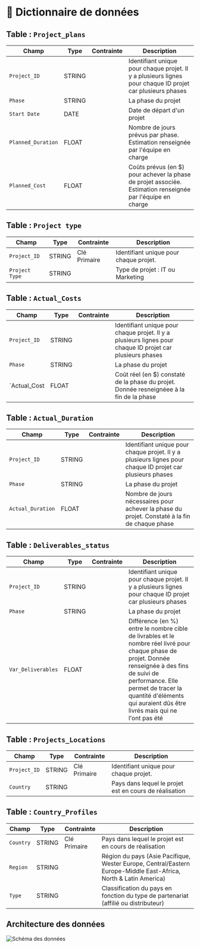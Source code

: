 # 📘 Dictionnaire de données

## Table : `Project_plans`

| Champ                     | Type   | Contrainte   | Description                                                                                                |
|---------------------------|--------|--------------|------------------------------------------------------------------------------------------------------------|
| `Project_ID`              | STRING |              | Identifiant unique pour chaque projet. Il y a plusieurs lignes pour chaque ID projet car plusieurs phases  |
| `Phase`                   | STRING |              | La phase du projet                                                                                         |
| `Start Date`              | DATE   |              | Date de départ d'un projet                                                                                 |
| `Planned_Duration`        | FLOAT  |              | Nombre de jours prévus par phase. Estimation renseignée par l'équipe en charge                             |
| `Planned_Cost`            | FLOAT  |              | Coûts prévus (en $) pour achever la phase de projet associée. Estimation renseignée par l'équipe en charge |

## Table : `Project type`

| Champ                     | Type   | Contrainte   | Description                                                                                                |
|---------------------------|--------|--------------|------------------------------------------------------------------------------------------------------------|
| `Project_ID`              | STRING | Clé Primaire | Identifiant unique pour chaque projet.                                                                     |
| `Project Type`            | STRING |              | Type de projet : IT ou Marketing                                                                           |

## Table : `Actual_Costs`

| Champ                     | Type   | Contrainte   | Description                                                                                               |
|---------------------------|--------|--------------|-----------------------------------------------------------------------------------------------------------|
| `Project_ID`              | STRING |              | Identifiant unique pour chaque projet. Il y a plusieurs lignes pour chaque ID projet car plusieurs phases |
| `Phase`                   | STRING |              | La phase du projet                                                                                        |
| `Actual_Cost              | FLOAT  |              | Coût réel (en $) constaté de la phase du projet. Donnée resneignéee à la fin de la phase                  |

## Table : `Actual_Duration`

| Champ                     | Type   | Contrainte   | Description                                                                                               |
|---------------------------|--------|--------------|-----------------------------------------------------------------------------------------------------------|
| `Project_ID`              | STRING |              | Identifiant unique pour chaque projet. Il y a plusieurs lignes pour chaque ID projet car plusieurs phases |
| `Phase`                   | STRING |              | La phase du projet                                                                                        |
| `Actual_Duration`         | FLOAT  |              | Nombre de jours nécessaires pour achever la phase du projet. Constaté à la fin de chaque phase            |

## Table : `Deliverables_status`

| Champ                     | Type   | Contrainte   | Description                                                                                               |
|---------------------------|--------|--------------|-----------------------------------------------------------------------------------------------------------|
| `Project_ID`              | STRING |              | Identifiant unique pour chaque projet. Il y a plusieurs lignes pour chaque ID projet car plusieurs phases |
| `Phase`                   | STRING |              | La phase du projet                                                                                        |
| `Var_Deliverables`        | FLOAT  |              | Différence (en %) entre le nombre cible de livrables et le nombre réel livré pour chaque phase de projet. Donnée renseignée à des fins de suivi de performance. Elle permet de tracer la quantité d'éléments qui auraient dûs être livrés mais qui ne l'ont pas été       |

## Table : `Projects_Locations`

| Champ                     | Type   | Contrainte   | Description                                                                                                |
|---------------------------|--------|--------------|------------------------------------------------------------------------------------------------------------|
| `Project_ID`              | STRING | Clé Primaire | Identifiant unique pour chaque projet.                                                                     |
| `Country`                 | STRING |              | Pays dans lequel le projet est en cours de réalisation                                                     |

## Table : `Country_Profiles`

| Champ                     | Type   | Contrainte   | Description                                                                                                |
|---------------------------|--------|--------------|------------------------------------------------------------------------------------------------------------|
| `Country`                 | STRING | Clé Primaire | Pays dans lequel le projet est en cours de réalisation                                                     |
| `Region`                  | STRING |        | Région du pays (Asie Pacifique, Wester Europe, Central/Eastern Europe-Middle East-Africa, North & Latin America) | 
| `Type`                    | STRING |              | Classification du pays en fonction du type de partenariat (affilié ou distributeur)                        |

## Architecture des données 

![Schéma des données](../images/schema_donnees.png)

